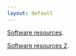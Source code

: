 ```yaml
---
layout: default
---
```


[Software resources](software).

[Software resources 2](software/data-software.txt).
